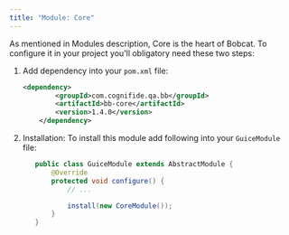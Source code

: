 ```yaml
---
title: "Module: Core"
---
```


As mentioned in Modules description, Core is the heart of Bobcat. To configure it in your project you'll obligatory need these two steps:
1. Add dependency into your `pom.xml` file:

    ```xml
    <dependency>
            <groupId>com.cognifide.qa.bb</groupId>
            <artifactId>bb-core</artifactId>
            <version>1.4.0</version>
        </dependency>
    ```
2. Installation:
To install this module add following into your `GuiceModule` file:

     ```java
        public class GuiceModule extends AbstractModule {
            @Override
            protected void configure() {
                // ...
    
                install(new CoreModule()); 
            }
        }
      ```